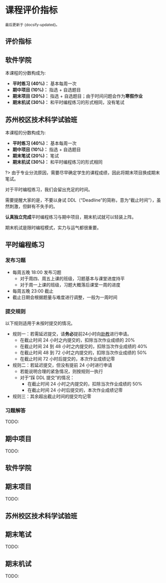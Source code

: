 # 课程评价指标

<small>最后更新于 {docsify-updated}。</small>

## 评价指标

<!-- tabs:start -->

## **软件学院**

本课程的分数构成为:

- **平时练习 ($40\%$)：** 基本每周一次
- **期中项目 ($10\%$)：** 指选 + 自选题目
- **期末项目 ($20\%$)：** 指选 + 自选题目；由于时间问题会作为**寒假作业**
- **期末机试 ($30\%$)：** 和平时编程练习的形式相同，没有笔试

## **苏州校区技术科学试验班**

本课程的分数构成为:

- **平时练习 ($40\%$)：** 基本每周一次
- **期中项目 ($10\%$)：** 指选 + 自选题目
- **期末笔试 ($20\%$)：** 笔试
- **期末机试 ($30\%$)：** 和平时编程练习的形式相同

?> 由于专业分流原因，需要尽早确定学生的课程成绩，因此将期末项目换成期末笔试。

<!-- tabs:end -->

对于平时编程练习，我们会留出充足的时间。

需要提醒大家的是，不要以身试 DDL（“Deadline”的简称，意为“截止时间”），虽然刺激，但鲜有不失手的。

**认真独立完成**平时编程练习与期中项目，期末机试就可以轻装上阵。

期末机试是限时编程模式，实力与运气都很重要。

## 平时编程练习

### 发布习题
- 每周五晚 18:00 发布习题
  - 对于周四、周五上课的班级，习题基本与课堂进度持平
  - 对于周一上课的班级，习题大概落后课堂一周的进度
- 每周五晚 23:00 截止
- 截止日期会根据题量与难度进行调整，一般为一周时间

### 提交规则

以下规则适用于未按时提交的情况。

- 规则一：若需延迟提交，请**务必**提前24小时向[助教](qa?id=助教信息)进行申请。
  - 在截止时间 24 小时之内提交的，扣除当次作业成绩的 $20\%$
  - 在截止时间 24 到 48 小时之内提交的，扣除当次作业成绩的 $40\%$
  - 在截止时间 48 到 72 小时之内提交的，扣除当次作业成绩的 $50\%$
  - 在截止时间 72 小时后提交的，本次作业成绩记零
- 规则二：若延迟提交，但没有提前 24 小时进行申请
  - 若能说明合理的紧急情况，则按规则一执行
  - 对于“踩 DDL 提交”的情况：
	- 在截止时间 24 小时之内提交的，扣除当次作业成绩的 $50\%$
	- 在截止时间 24 小时后提交的，本次作业成绩记零
- 规则三：其余超出截止时间的提交均记零

### 习题解答

TODO:

## 期中项目

TODO:

<!-- tabs:start -->
## **软件学院**

## 期末项目

TODO:

## **苏州校区技术科学试验班**

## 期末笔试

TODO:

<!-- tabs:end -->

## 期末机试

TODO: